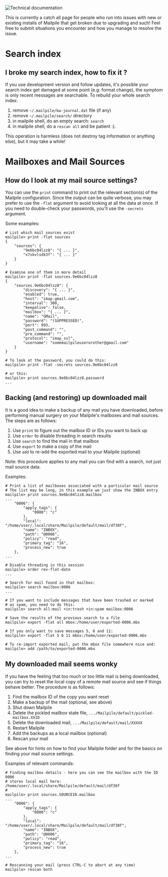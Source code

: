 ![Technical documentation](https://github.com/pagekite/Mailpile/wiki/images/page-technical.png)

This is currently a catch all page for people who run into issues with new or existing installs of Mailpile that get broken due to upgrading and such! Feel free to submit situations you encounter and how you manage to resolve the issue.


# Search index

## I broke my search index, how to fix it ?

If you use development version and follow updates, it's possible your search index get damaged at some point (e.g: format change), the symptom is only recent messages are searchable. To rebuild your whole search index:

1. remove `~/.mailpile/kw-journal.dat` file (if any)
2. remove `~/.mailpile/search/` directory
3. in mailpile shell, do an empty search: `search` 
4. in mailpile shell, do a `rescan all` and be patient :).

This operation is harmless (does not destroy tag information or anything else), but it may take a while!


# Mailboxes and Mail Sources

## How do I look at my mail source settings?

You can use the `print` command to print out the relevant section(s) of the Mailpile configuration. Since the output can be quite verbose, you may prefer to use the `-flat` argument to avoid looking at all the data at once.  If you need to double-check your passwords, you'll use the `-secrets` argument.

Some examples:

    # List which mail sources exist
    mailpile> print -flat sources
    {
        "sources": {
            "9e6bc04lzz8": "{ ... }", 
            "x7skvlsdk3f": "{ ... }"
        }
    }

    # Examine one of them in more detail
    mailpile> print -flat sources.9e6bc04lzz8
    {
        "sources.9e6bc04lzz8": {
            "discovery": "{ ... }", 
            "enabled": true, 
            "host": "imap.gmail.com", 
            "interval": 300, 
            "keepalive": false, 
            "mailbox": "{ ... }", 
            "name": "GMail", 
            "password": "(SUPPRESSED)", 
            "port": 993, 
            "post_command": "", 
            "pre_command": "", 
            "protocol": "imap_ssl", 
            "username": "somemailpileuserorother@gmail.com"
        }
    }

    # To look at the password, you could do this:
    mailpile> print -flat -secrets sources.9e6bc04lzz8
    
    # or this:
    mailpile> print sources.9e6bc04lzz8.password
    ...


## Backing (and restoring) up downloaded mail

It is a good idea to make a backup of any mail you have downloaded, before performing manual surgery on your Mailpile's mailboxes and mail sources.  The steps are as follows:

1. Use `print` to figure out the mailbox ID or IDs you want to back up
2. Use `order` to disable threading in search results
3. Use `search` to find the mail in that mailbox
4. Use `export` to make a copy of the mail
5. Use `add` to re-add the exported mail to your Mailpile (optional)

Note: this procedure applies to any mail you can find with a search, not just mail source data.

Examples:

    # Print a list of mailboxes associated with a particular mail source
    # The list may be long, in this example we just show the INBOX entry
    mailpile> print sources.9e6bc04lzz8.mailbox
    ...
        "0006": {
            "apply_tags": {
                "0000": "c"
            }, 
            "local": "/home/user/.local/share/Mailpile/default/mail/df30f", 
            "name": "INBOX", 
            "path": "@0006", 
            "policy": "read", 
            "primary_tag": "16", 
            "process_new": true
        }, 
    ...

    # Disable threading in this session
    mailpile> order rev-flat-date
    ...

    # Search for mail found in that mailbox:
    mailpile> search mailbox:0006
    ...

    # If you want to include messages that have been trashed or marked
    # as spam, you need to do this:
    mailpile> search all:mail +in:trash +in:spam mailbox:0006

    # Save the results of the previous search to a file
    mailpile> export -flat all mbox:/home/user/exported-0006.mbx

    # If you only want to save messages 5, 6 and 11:
    mailpile> export -flat 5 6 11 mbox:/home/user/exported-0006.mbx

    # To re-import exported mail, put the mbox file somewhere nice and:
    mailpile> add /path/to/exported-0006.mbx


## My downloaded mail seems wonky

If you have the feeling that too much or too little mail is being downloaded, you can try to reset the local copy of a remote mail source and see if things behave better.  The procedure is as follows:

1. Find the mailbox ID of the copy you want reset
2. Make a backup of the mail (optional, see above)
3. Shut down Mailpile
4. Delete the pickled mailbox state file, `.../Mailpile/default/pickled-mailbox.XXID`
5. Delete the downloaded mail, `.../Mailpile/default/mail/XXXXX`
6. Restart Mailpile
7. Add the backups as a local mailbox (optional)
8. Rescan your mail

See above for hints on how to find your Mailpile folder and for the basics on finding your mail source settings.

Examples of relevant commands:

    # Finding mailbox details - here you can see the mailbox with the ID 0006
    # stores local mail here: /home/user/.local/share/Mailpile/default/mail/df30f 
    #
    mailpile> print sources.SOURCEID.mailbox
    ...
        "0006": {
            "apply_tags": {
                "0000": "c"
            }, 
            "local": "/home/user/.local/share/Mailpile/default/mail/df30f", 
            "name": "INBOX", 
            "path": "@0006", 
            "policy": "read", 
            "primary_tag": "16", 
            "process_new": true
        }, 
    ...

    # Rescanning your mail (press CTRL-C to abort at any time)
    mailpile> rescan both
